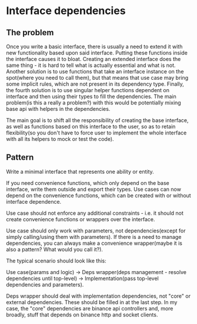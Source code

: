 # Interface dependencies

## The problem

Once you write a basic interface, there is usually a need to extend it with new functionality based upon said interface. Putting these functions inside the interface causes it to bloat. Creating an extended interface does the same thing - it is hard to tell what is actually essential and what is not. Another solution is to use functions that take an interface instance on the spot(where you need to call them), but that means that use case may bring some implicit rules, which are not present in its dependency type. Finally, the fourth solution is to use singular helper functions dependent on interface and then using their types to fill the dependencies. The main problem(is this a really a problem?) with this would be potentially mixing base api with helpers in the dependencies.

The main goal is to shift all the responsibility of creating the base interface, as well as functions based on this interface to the user, so as to retain flexibility(so you don't have to force user to implement the whole interface with all its helpers to mock or test the code).

## Pattern

Write a minimal interface that represents one ability or entity.

If you need convenience functions, which only depend on the base interface, write them outside and export their types. Use cases can now depend on the convenience functions, which can be created with or without interface dependence.

Use case should not enforce any additional constraints - i.e. it should not create convenience functions or wrappers over the interface. 

Use case should only work with parameters, not dependencies(except for simply calling/using them with parameters). If there is a need to manage dependencies, you can always make a convenience wrapper(maybe it is also a pattern? What would you call it?).

The typical scenario should look like this:

Use case(params and logic) -> Deps wrapper(deps management - resolve dependencies until top-level) -> Implementation(pass top-level dependencies and parameters).

Deps wrapper should deal with implementation dependencies, not "core" or external dependencies. These should be filled in at the last step. In my case, the "core" dependencies are binance api controllers and, more broadly, stuff that depends on binance http and socket clients.
